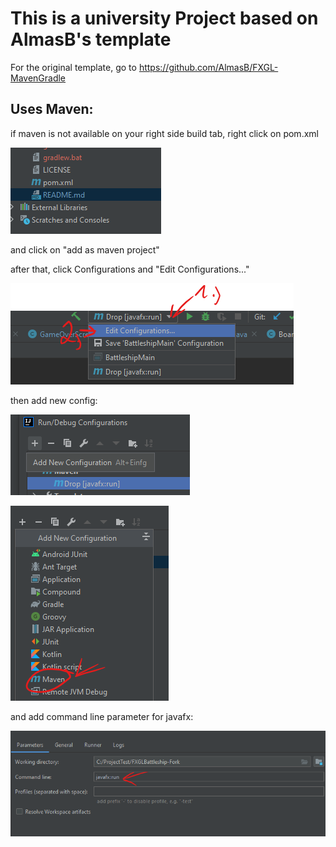 # This is a university Project based on AlmasB's template

For the original template, go to https://github.com/AlmasB/FXGL-MavenGradle

## Uses Maven:
if maven is not available on your right side build tab, right click on pom.xml

![img.png](img.png)

and click on "add as maven project"

after that, click Configurations and "Edit Configurations..."

![img.png](img_2.png)

then add new config:

![img_3.png](img_3.png)

![img_4.png](img_4.png)

and add command line parameter for javafx:

![img_5.png](img_5.png)
